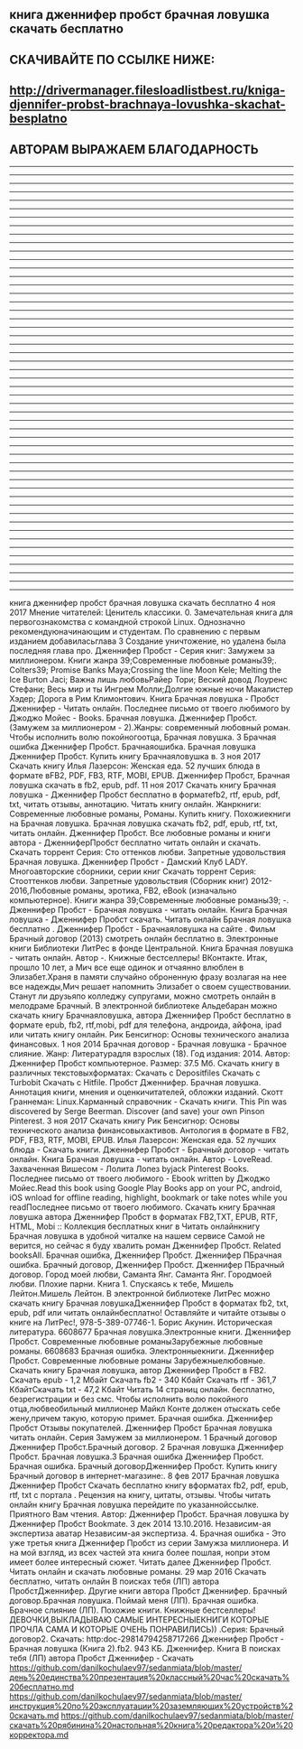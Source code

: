 книга дженнифер пробст брачная ловушка скачать бесплатно
--------------------------------------------------
СКАЧИВАЙТЕ ПО ССЫЛКЕ НИЖЕ:
--------------------------------------------------
http://drivermanager.filesloadlistbest.ru/kniga-djennifer-probst-brachnaya-lovushka-skachat-besplatno
--------------------------------------------------
АВТОРАМ ВЫРАЖАЕМ БЛАГОДАРНОСТЬ
--------------------------------------------------
--------------------------------------------------
--------------------------------------------------
--------------------------------------------------
--------------------------------------------------
--------------------------------------------------
--------------------------------------------------
--------------------------------------------------
--------------------------------------------------
--------------------------------------------------
--------------------------------------------------
--------------------------------------------------
--------------------------------------------------
--------------------------------------------------
--------------------------------------------------
--------------------------------------------------
--------------------------------------------------
--------------------------------------------------
--------------------------------------------------
--------------------------------------------------
--------------------------------------------------
--------------------------------------------------
--------------------------------------------------
--------------------------------------------------
--------------------------------------------------
--------------------------------------------------
--------------------------------------------------
--------------------------------------------------
--------------------------------------------------
--------------------------------------------------
--------------------------------------------------
--------------------------------------------------
--------------------------------------------------
--------------------------------------------------
--------------------------------------------------
--------------------------------------------------
--------------------------------------------------
--------------------------------------------------
--------------------------------------------------
--------------------------------------------------
--------------------------------------------------
--------------------------------------------------
--------------------------------------------------
--------------------------------------------------
--------------------------------------------------
--------------------------------------------------
--------------------------------------------------
--------------------------------------------------
--------------------------------------------------
--------------------------------------------------
--------------------------------------------------
--------------------------------------------------
книга дженнифер пробст брачная ловушка скачать бесплатно 4 ноя 2017  Мнение читателей: Ценитель классики. 0. Замечательная книга для первогознакомства с командной строкой Linux. Однозначно рекомендуюначинающим и студентам. По сравнению с первым изданием добавиласьглава 3 Создание уничтожение, но удалена была последняя глава про. Дженнифер Пробст - Серия книг: Замужем за миллионером. Книги жанра 39;Современные любовные романы39;. Colters39; Promise Banks Maya;Crossing the line Moon Kele; Melting the Ice Burton Jaci; Важна лишь любовьРайер Тори; Веский довод Лоуренс Стефани; Весь мир и ты Ингрем Молли;Долгие южные ночи Макалистер Хэдер; Дорога в Рим Климонтович. Книга Брачная ловушка - Пробст Дженнифер - Читать онлайн. Последнее письмо от твоего любимого by Джоджо Мойес - Books. Брачная ловушка. Дженнифер Пробст. (Замужем за миллионером - 2).Жанры: современный любовный роман. Чтобы исполнить волю покойногоотца,  Брачная ловушка. 3 Брачная ошибка Дженнифер Пробст. Брачнаяошибка. Брачная ловушка Дженнифер Пробст. Купить книгу Брачнаяловушка в. 3 ноя 2017  Скачать книгу Илья Лазерсон: Женская еда. 52 лучших блюда в формате вFB2, PDF, FB3, RTF, MOBI, EPUB. Дженнифер Пробст, Брачная ловушка  скачать в fb2, epub, pdf. 11 ноя 2017  Скачать книгу Брачная ловушка - Дженнифер Пробст бесплатно в форматеfb2, rtf, epub, pdf, txt, читать отзывы, аннотацию. Читать книгу онлайн. Жанркниги: Современные любовные романы, Романы. Купить книгу. Похожиекниги на Брачная ловушка. Брачная ловушка скачать fb2, pdf, epub, rtf, txt, читать онлайн. Дженнифер Пробст. Все любовные романы и книги автора - ДженниферПробст бесплатно читать онлайн и скачать. Скачать торрент Серия: Сто оттенков любви. Запретные удовольствия
Брачная ловушка. Дженнифер Пробст - Дамский Клуб LADY. Многоавторские сборники, серии книг  Скачать торрент Серия: Стооттенков любви. Запретные удовольствия (Сборник книг) 2012-2016,Любовные романы, эротика, FB2, eBook (изначально компьютерное). Книги жанра 39;Современные любовные романы39; -. Дженнифер Пробст - Брачная ловушка - читать онлайн. Книга Брачная ловушка - Дженнифер Пробст скачать. Читать онлайн Брачная ловушка бесплатно . Дженнифер Пробст - Брачнаяловушка на сайте . Фильм Брачный договор (2013) смотреть онлайн бесплатно в. Электронные книги Библиотеки ЛитРес в фонде Центральной. Книга Брачная ловушка - читать онлайн. Автор  -. Книжные бестселлеры!  ВКонтакте. Итак, прошло 10 лет, а Мич все еще одинок и отчаянно влюблен в Элизабет.Храня в памяти случайно оброненную фразу возлагая на нее все надежды,Мич решает напомнить Элизабет о своем существовании. Станут ли друзьяпо колледжу супругами, можно смотреть онлайн в мелодраме Брачный. В электронной библиотеке Альдебаран можно скачать книгу Брачнаяловушка, автора Дженнифер Пробст бесплатно в формате epub, fb2, rtf,mobi, pdf для телефона, андроида, айфона, ipad или читать книгу онлайн.
Рик Бенсигнор: Основы технического анализа финансовых. 1 ноя 2014  Брачная договор - Брачная ловушка - Брачное слияние. Жанр: Литературадля взрослых (18). Год издания: 2014. Автор: Дженнифер Пробст компьютерное. Размер: 37.5 Мб. Скачать книгу в различных текстовыхформатах: Скачать c Depositfiles  Скачать с Turbobit  Скачать с Hitfile. Пробст Дженнифер. Брачная ловушка. Аннотация книги, мнения и оценкичитателей, обложки изданий. Скотт Граннеман: Linux.Карманный справочник - Скачать книги. This Pin was discovered by Serge Beerman. Discover (and save) your own Pinson Pinterest. 3 ноя 2017  Скачать книгу Рик Бенсигнор: Основы технического анализа финансовыхактивов. Антология в формате в FB2, PDF, FB3, RTF, MOBI, EPUB. Илья Лазерсон: Женская еда. 52 лучших блюда - Скачать книги. Дженнифер Пробст - Брачный договор - читать онлайн. Книга Брачная ловушка - читать онлайн. Автор  - LoveRead. Захваченная Вишесом - Лолита Лопез  byjack  Pinterest  Books. Последнее письмо от твоего любимого - Ebook written by Джоджо Мойес.Read this book using Google Play Books app on your PC, android, iOS wnload for offline reading, highlight, bookmark or take notes while you readПоследнее письмо от твоего любимого. Скачать книгу Брачная ловушка автора Дженнифер Пробст в форматах FB2,TXT, EPUB, RTF, HTML, Mobi :: Коллекция бесплатных книг в  Читать онлайнкнигу Брачная ловушка в удобной читалке на нашем сервисе  Самой не верится, но сейчас я буду хвалить роман Дженнифер Пробст.
Related booksAll. Брачная ошибка, Дженнифер Пробст. Дженнифер ПБрачная ошибка. Брачный договор, Дженнифер Пробст. Дженнифер ПБрачный договор. Город моей любви, Саманта Янг. Саманта Янг. Городмоей любви. Плохие парни. Книга 1. Спускаясь к тебе, Мишель Лейтон.Мишель Лейтон. В электронной библиотеке ЛитРес можно скачать книгу Брачная ловушкаДженнифер Пробст в форматах fb2, txt, epub, pdf или читать онлайнбесплатно! Оставляйте и читайте отзывы о книге на ЛитРес!, 978-5-389-07746-1. Борис Акунин. Историческая литература. 6608677 Брачная ловушка.Электронные книги. Дженнифер Пробст. Современные любовные романыЗарубежные любовные романы. 6608683 Брачная ошибка. Электронныекниги. Дженнифер Пробст. Современные любовные романы Зарубежныелюбовные. Скачать книгу Брачная ловушка, автор Дженнифер Пробст в FB2. Cкачать epub - 1,2 Мбайт Cкачать fb2 - 340 Кбайт Cкачать rtf - 361,7 КбайтCкачать txt - 47,2 Кбайт Читать 14 страниц онлайн. бесплатно, безрегистрации и без смс. Чтобы исполнить волю покойного отца,любвеобильный миллионер Майкл Конте должен отыскать себе жену,причем такую, которую примет. Брачная ошибка. Дженнифер Пробст  Отзывы покупателей. Дженнифер Пробст Брачная ловушка  читать онлайн. Серия Замужем за миллионером. 1 Брачный договор Дженнифер Пробст.Брачный договор. 2 Брачная ловушка Дженнифер Пробст. Брачная ловушка.3 Брачная ошибка Дженнифер Пробст. Брачная ошибка. Брачный договорДженнифер Пробст. Купить книгу Брачный договор в интернет-магазине:. 8 фев 2017  Брачная ловушка Дженнифер Пробст  Скачать бесплатно книгу вформатах fb2, pdf, epub, rtf, txt с портала . Рецензия на книгу, цитаты, отзывы. Чтобы читать онлайн книгу  Брачная ловушка  перейдите по указаннойссылке. Приятного Вам чтения. Автор: Дженнифер Пробст. Брачная ловушка by Дженнифер Пробст  Bookmate. 3 дек 2014  13.10.2016. Независим-ая экспертиза аватар  Независим-ая экспертиза. 4. Брачная ошибка - Это уже третья книга Дженнифер Пробст из серии Замужза миллионера. И на мой взгляд, из всех частей эта книга более пошлая, нопри этом имеет более интересный сюжет. Читать далее
Дженнифер Пробст. Читать онлайн и скачать любовные романы. 29 мар 2016  Скачать бесплатно, читать онлайн В поисках тебя (ЛП) автора ПробстДженнифер.  Другие книги автора Пробст Дженнифер. Брачный договор.Брачная ловушка. Поймай меня (ЛП). Брачная ошибка. Брачное слияние (ЛП). Похожие книги. Книжные бестселлеры! ДЕВОЧКИ,ВЫКЛАДЫВАЮ САМЫЕ ИНТЕРЕСНЫЕКНИГИ КОТОРЫЕ ПРОЧЛА САМА И КОТОРЫЕ ОЧЕНЬ ПОНРАВИЛИСЬ)) .Серия: Брачный договор2. Скачать: http:doc-29814794258717266 Дженнифер Пробст - Брачная ловушка (Книга 2).fb2. 943 КБ. Дженнифер. Книга В поисках тебя (ЛП) автора Пробст Дженнифер - Скачать
https://github.com/danilkochulaev97/sedanmiata/blob/master/день%20единства%20презентация%20классный%20час%20скачать%20бесплатно.md
https://github.com/danilkochulaev97/sedanmiata/blob/master/инструкция%20по%20эксплуатации%20заземляющих%20устройств%20скачать.md
https://github.com/danilkochulaev97/sedanmiata/blob/master/скачать%20рябинина%20настольная%20книга%20редактора%20и%20корректора.md